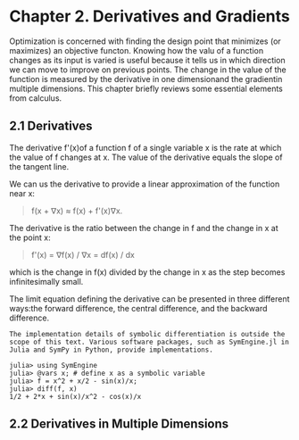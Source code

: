 # Chapter 2. Derivatives and Gradients

Optimization is concerned with finding the design point that minimizes (or maximizes) an objective functon. Knowing how the valu of a function changes as its input is varied is useful because it tells us in which direction we can move to improve on previous points. The change in the value of the function is measured by the derivative in one dimensionand the gradientin multiple dimensions. This chapter briefly reviews some essential elements from calculus.

## 2.1 Derivatives

The derivative f'(x)of a function f of a single variable x is the rate at which the value of f changes at x. The value of the derivative equals the slope of the tangent line.

We can us the derivative to provide a linear approximation of the function near x:

> f(x + &nabla;x) &asymp; f(x) + f'(x)&nabla;x.

The derivative is the ratio between the change in f and the change in x at the point x:

> f'(x) = &nabla;f(x) / &nabla;x = df(x) / dx

which is the change in f(x) divided by the change in x as the step becomes infinitesimally small.

The limit equation defining the derivative can be presented in three different ways:the forward difference, the central difference, and the backward difference.

```
The implementation details of symbolic differentiation is outside the scope of this text. Various software packages, such as SymEngine.jl in Julia and SymPy in Python, provide implementations.

julia> using SymEngine
julia> @vars x; # define x as a symbolic variable 
julia> f = x^2 + x/2 - sin(x)/x;
julia> diff(f, x)
1/2 + 2*x + sin(x)/x^2 - cos(x)/x
```

## 2.2 Derivatives in Multiple Dimensions

